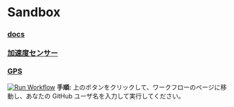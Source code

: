 # Sandbox

<h3>
<a href="https://jun1-max.github.io/Sandbox/">docs</a><br><br>
<a href="https://jun1-max.github.io/Sandbox/Accelerometer.html">加速度センサー</a><br><br>
<a href="https://jun1-max.github.io/Sandbox/GPS.html">GPS</a><br>
</h3>

[![Run Workflow](https://img.shields.io/badge/Run%20Workflow-Click%20Me-brightgreen)](https://github.com/jun1-max/Sandbox/blob/main/.github/workflows/create-user-branches.yml)
**手順:** 上のボタンをクリックして、ワークフローのページに移動し、あなたの GitHub ユーザ名を入力して実行してください。
